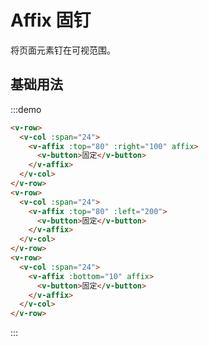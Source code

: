 # Affix 固钉

将页面元素钉在可视范围。

## 基础用法

:::demo 

```html
<v-row>
  <v-col :span="24">
    <v-affix :top="80" :right="100" affix>
      <v-button>固定</v-button>
    </v-affix>
  </v-col>
</v-row>
<v-row>
  <v-col :span="24">
    <v-affix :top="80" :left="200">
      <v-button>固定</v-button>
    </v-affix>
  </v-col>
</v-row>
<v-row>
  <v-col :span="24">
    <v-affix :bottom="10" affix>
      <v-button>固定</v-button>
    </v-affix>
  </v-col>
</v-row>
```
:::

<script>
  import Row from '@/components/row';
  import Col from '@/components/col';
  import Button from '@/components/button';
  import Affix from '@/components/affix';

  export default {
    components: {
      VRow: Row,
      VCol: Col,
      VButton: Button,
      VAffix: Affix,
    },
  };
</script>

<style rel="stylesheet/scss" lang="sass" scoped>
  .article {
    height: 2000px; 
  }
</style>